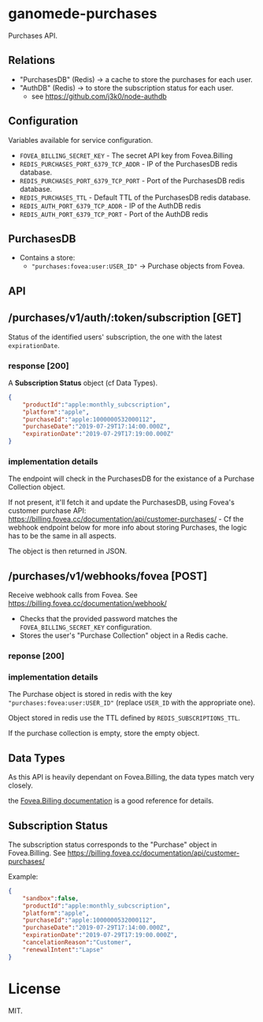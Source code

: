 # ganomede-purchases

Purchases API.

Relations
---------

 * "PurchasesDB" (Redis) -> a cache to store the purchases for each user.
 * "AuthDB" (Redis) -> to store the subscription status for each user.
   * see https://github.com/j3k0/node-authdb

Configuration
-------------

Variables available for service configuration.

 * `FOVEA_BILLING_SECRET_KEY` - The secret API key from Fovea.Billing
 * `REDIS_PURCHASES_PORT_6379_TCP_ADDR` - IP of the PurchasesDB redis database.
 * `REDIS_PURCHASES_PORT_6379_TCP_PORT` - Port of the PurchasesDB redis database.
 * `REDIS_PURCHASES_TTL` - Default TTL of the PurchasesDB redis database.
 * `REDIS_AUTH_PORT_6379_TCP_ADDR` - IP of the AuthDB redis
 * `REDIS_AUTH_PORT_6379_TCP_PORT` - Port of the AuthDB redis

PurchasesDB
---------------

 * Contains a store:
   * `"purchases:fovea:user:USER_ID"` -> Purchase objects from Fovea.

API
---

## /purchases/v1/auth/:token/subscription [GET]

Status of the identified users' subscription, the one with the latest `expirationDate`.

### response [200]

A **Subscription Status** object (cf Data Types).

```json
{
    "productId":"apple:monthly_subcscription",
    "platform":"apple",
    "purchaseId":"apple:1000000532000112",
    "purchaseDate":"2019-07-29T17:14:00.000Z",
    "expirationDate":"2019-07-29T17:19:00.000Z"
}
```

### implementation details

The endpoint will check in the PurchasesDB for the existance of a Purchase Collection object.

If not present, it'll fetch it and update the PurchasesDB, using Fovea's customer purchase API: https://billing.fovea.cc/documentation/api/customer-purchases/ - Cf the webhook endpoint below for more info about storing Purchases, the logic has to be the same in all aspects.

The object is then returned in JSON.


## /purchases/v1/webhooks/fovea [POST]

Receive webhook calls from Fovea. See https://billing.fovea.cc/documentation/webhook/

 * Checks that the provided password matches the `FOVEA_BILLING_SECRET_KEY` configuration.
 * Stores the user's "Purchase Collection" object in a Redis cache.

### reponse [200]

### implementation details

The Purchase object is stored in redis with the key `"purchases:fovea:user:USER_ID"` (replace `USER_ID` with the appropriate one).

Object stored in redis use the TTL defined by `REDIS_SUBSCRIPTIONS_TTL`.

If the purchase collection is empty, store the empty object.


Data Types
----------

As this API is heavily dependant on Fovea.Billing, the data types match very closely.

the [Fovea.Billing documentation](https://billing.fovea.cc/documentation/) is a good reference for details.

## Subscription Status

The subscription status corresponds to the "Purchase" object in Fovea.Billing. See https://billing.fovea.cc/documentation/api/customer-purchases/

Example:

```json
{
    "sandbox":false,
    "productId":"apple:monthly_subcscription",
    "platform":"apple",
    "purchaseId":"apple:1000000532000112",
    "purchaseDate":"2019-07-29T17:14:00.000Z",
    "expirationDate":"2019-07-29T17:19:00.000Z",
    "cancelationReason":"Customer",
    "renewalIntent":"Lapse"
}
```

# License

MIT.
